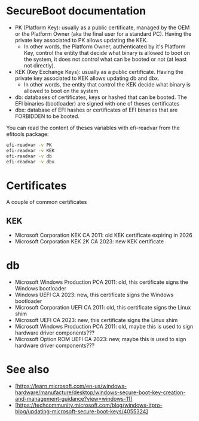 # SecureBoot documentation

* PK (Platform Key): usually as a public certificate, managed by the OEM or the Platform Owner (aka the final user for a standard PC). Having the private key associated to PK allows updating the KEK.
    * In other words, the Platform Owner, authenticated by it's Platform Key, control the entity that decide what binary is allowed to boot on the system, it does not control what can be booted or not (at least not directly).
* KEK (Key Exchange Keys): usually as a public certificate. Having the private key associated to KEK allows updating db and dbx.
    * In other words, the entity that control the KEK decide what binary is allowed to boot on the system
* db: databases of certificates, keys or hashed that can be booted. The EFI binaries (bootloader) are signed with one of theses certificates
* dbx: database of EFI hashes or certificates of EFI binaries that are FORBIDDEN to be booted.

You can read the content of theses variables with efi-readvar from the efitools package:

```sh
efi-readvar -v PK
efi-readvar -v KEK
efi-readvar -v db
efi-readvar -v dbx
```

# Certificates

A couple of common certificates

## KEK

* Microsoft Corporation KEK CA 2011: old KEK certificate expiring in 2026
* Microsoft Corporation KEK 2K CA 2023: new KEK certificate

# db

* Microsoft Windows Production PCA 2011: old, this certificate signs the Windows bootloader
* Windows UEFI CA 2023: new, this certificate signs the Windows bootloader
* Microsoft Corporation UEFI CA 2011: old, this certificate signs the Linux shim
* Microsoft UEFI CA 2023: new, this certificate signs the Linux shim
* Microsoft Windows Production PCA 2011: old, maybe this is used to sign hardware driver components???
* Microsoft Option ROM UEFI CA 2023: new, maybe this is used to sign hardware driver components???

# See also

* [https://learn.microsoft.com/en-us/windows-hardware/manufacture/desktop/windows-secure-boot-key-creation-and-management-guidance?view=windows-11]
* [https://techcommunity.microsoft.com/blog/windows-itpro-blog/updating-microsoft-secure-boot-keys/4055324]